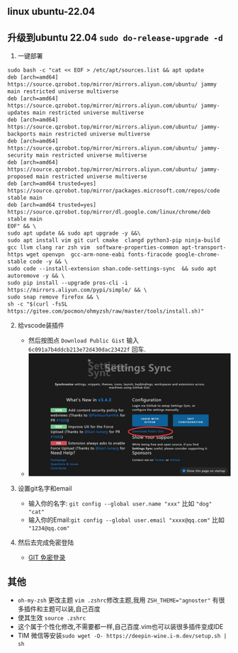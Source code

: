 ## linux ubuntu-22.04
## 升级到ubuntu 22.04 `sudo do-release-upgrade -d`
1. 一键部署
```
sudo bash -c "cat << EOF > /etc/apt/sources.list && apt update 
deb [arch=amd64] https://source.qzrobot.top/mirror/mirrors.aliyun.com/ubuntu/ jammy main restricted universe multiverse
deb [arch=amd64] https://source.qzrobot.top/mirror/mirrors.aliyun.com/ubuntu/ jammy-updates main restricted universe multiverse
deb [arch=amd64] https://source.qzrobot.top/mirror/mirrors.aliyun.com/ubuntu/ jammy-backports main restricted universe multiverse
deb [arch=amd64] https://source.qzrobot.top/mirror/mirrors.aliyun.com/ubuntu/ jammy-security main restricted universe multiverse
deb [arch=amd64] https://source.qzrobot.top/mirror/mirrors.aliyun.com/ubuntu/ jammy-proposed main restricted universe multiverse
deb [arch=amd64 trusted=yes] https://source.qzrobot.top/mirror/packages.microsoft.com/repos/code stable main
deb [arch=amd64 trusted=yes] https://source.qzrobot.top/mirror/dl.google.com/linux/chrome/deb stable main
EOF" && \
sudo apt update && sudo apt upgrade -y &&\
sudo apt install vim git curl cmake  clangd python3-pip ninja-build gcc llvm clang rar zsh vim  software-properties-common apt-transport-https wget openvpn  gcc-arm-none-eabi fonts-firacode google-chrome-stable code -y && \
sudo code --install-extension shan.code-settings-sync  && sudo apt autoremove -y && \
sudo pip install --upgrade pros-cli -i https://mirrors.aliyun.com/pypi/simple/ && \
sudo snap remove firefox && \
sh -c "$(curl -fsSL https://gitee.com/pocmon/ohmyzsh/raw/master/tools/install.sh)" 
```

2. 给vscode装插件
   - 然后按图点 `Download Public Gist` 输入`6c091a7b4ddcb213e72d430dac23422f` 回车.
   - ![avatar](../pic/sync_main.jpg)
3. 设置git名字和email
   - 输入你的名字: `git config --global user.name "xxx"` 比如 `"dog" "cat"`
   - 输入你的Email:`git config --global user.email "xxxx@qq.com"` 比如 `"1234@qq.com"`

4. 然后去完成免密登陆 
   - [GIT 免密登录](../git/git_id_ras_support.md)


## 其他
  - `oh-my-zsh` 更改主题 `vim .zshrc`修改主题,我用 `ZSH_THEME="agnoster"` 有很多插件和主题可以装,自己百度
  - 使其生效 `source .zshrc`
  - 这个属于个性化修改,不需要都一样,自己百度.vim也可以装很多插件变成IDE
  - TIM 微信等安装`sudo wget -O- https://deepin-wine.i-m.dev/setup.sh | sh`  
<!-- 2. Install SDL2 `sudo apt-get update && sudo apt-get install -y build-essential libsdl2-dev`
3. Install `vscode`
4. Install `prosv5` -->
